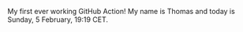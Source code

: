 My first ever working GitHub Action!
My name is Thomas and today is Sunday, 5 February, 19:19 CET. 
